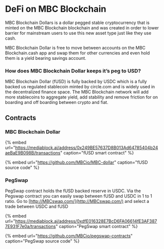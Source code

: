 # DeFi on MBC Blockchain

MBC Blockchain Dollars is a dollar pegged stable cryptocurrency that is minted on the MBC Blockchain blockchain and was created in order to lower barrier for mainstream users to use this new asset type just like they use cash.

MBC Blockchain Dollar is free to move between accounts on the MBC Blockchain.cash app and swap them for other currencies and even hold them is a yield bearing savings account.

### How does MBC Blockchain Dollar keeps it’s peg to USD?

MBC Blockchain Dollar \(fUSD\) is fully backed by USDC which is a fully backed us regulated stablecoin minted by circle.com and is widely used in the decentralized finance space. The MBC Blockchain network will add more stablecoins to aggregate yield, add stability and remove friction for on boarding and off boarding between crypto and fiat. 

## Contracts

### MBC Blockchain Dollar

{% embed url="https://mediablock.ai/address/0x249BE57637D8B013Ad64785404b24aeBaE9B098B/transactions" caption="fUSD smart contract" %}

{% embed url="https://github.com/MBCio/MBC-dollar" caption="fUSD source code" %}

### PegSwap

PegSwap contract holds the fUSD backed reserve in USDC. Via the Pegswap contract you can easily swap between fUSD and USDC in 1 to 1 ratio. Go to [http://MBCswap.com/](http://MBCswap.com/) and select a trade between USDC and fUSD

{% embed url="https://mediablock.ai/address/0xdfE016328E7BcD6FA06614fE3AF3877E931F7e0a/transactions" caption="PegSwap smart contract" %}

{% embed url="https://github.com/MBCio/pegswap-contracts" caption="PegSwap source code" %}







